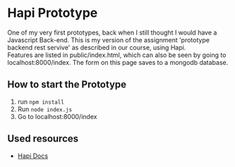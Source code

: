# Hapi Prototype
One of my very first prototypes, back when I still thought I would have a Javascript Back-end. This is my version of the assignment 'prototype backend rest servive' as described in our course, using Hapi.  
Features are listed in public/index.html, which can also be seen by going to localhost:8000/index. The form on this page saves to a mongodb database.

## How to start the Prototype
1. run `npm install`
2. Run `node index.js`
3. Go to localhost:8000/index

## Used resources
* [Hapi Docs](https://hapi.dev/tutorials/?lang=en_US)
